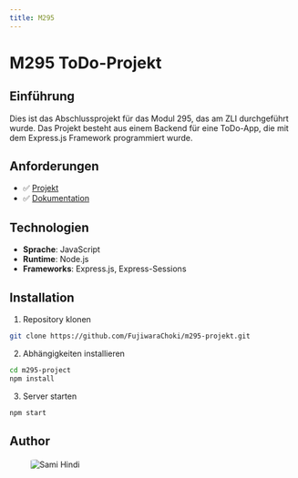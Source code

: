 ```yaml
---
title: M295
---
```


# M295 ToDo-Projekt

## Einführung

Dies ist das Abschlussprojekt für das Modul 295, das am ZLI durchgeführt wurde.
Das Projekt besteht aus einem Backend für eine ToDo-App, die mit dem Express.js
Framework programmiert wurde.

## Anforderungen

- ✅ [Projekt](https://github.com/FujiwaraChoki/m295-projekt)
- ✅ [Dokumentation](https://m295.samihindi.com)

## Technologien

- **Sprache**: JavaScript
- **Runtime**: Node.js
- **Frameworks**: Express.js, Express-Sessions

## Installation

1. Repository klonen
```bash copy
git clone https://github.com/FujiwaraChoki/m295-projekt.git
```
2. Abhängigkeiten installieren
```bash copy
cd m295-project
npm install
```
3. Server starten
```bash copy
npm start
```

## Author

<a data-tooltip-id="my-tooltip" data-tooltip-content="Sami Hindi" style="width: 10rem; display: flex; justify-content: center; margin-top: 20px;">
  <div className="avatar">
    <img style="border-radius: 10%;" src="https://avatars.githubusercontent.com/u/78088687?v=4" alt="Sami Hindi" />
  </div>
</a>